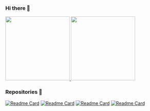 ### Hi there 👋

<a href="https://github.com/muriloglasser/github-readme-stats">
  <img height="200" src="https://github-readme-stats.vercel.app/api?username=muriloglasser&show_icons=true&theme=radical&rank_icon=github"/>
</a>
<a href="https://github.com/anuraghazra/github-readme-stats">
  <img height="200" src="https://github-readme-stats.vercel.app/api/top-langs/?username=anuraghazra&layout=donut&theme=radical" />
</a>


### Repositories 👋
[![Readme Card](https://github-readme-stats.vercel.app/api/pin/?username=muriloglasser&repo=data-manager&theme=radical)](https://github.com/anuraghazra/github-readme-stats)
[![Readme Card](https://github-readme-stats.vercel.app/api/pin/?username=muriloglasser&repo=event-dispatcher&theme=radical)](https://github.com/anuraghazra/github-readme-stats)
[![Readme Card](https://github-readme-stats.vercel.app/api/pin/?username=muriloglasser&repo=3D-ragdoll-implementation&theme=radical)](https://github.com/anuraghazra/github-readme-stats)
[![Readme Card](https://github-readme-stats.vercel.app/api/pin/?username=muriloglasser&repo=2D-plataform-runner-template&theme=radical)](https://github.com/anuraghazra/github-readme-stats)



